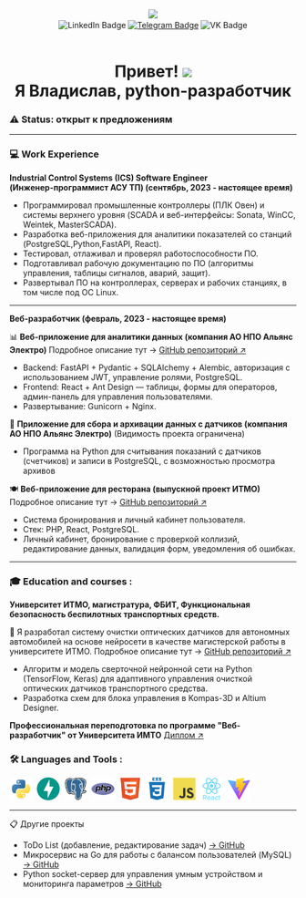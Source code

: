 <div id="header" align="center">
  <img src="https://media.giphy.com/media/v1.Y2lkPTc5MGI3NjExZ2YzcnltZ3NkZGlnNHZxeWpzZGZ1czZ2d29mOWlkZTVia2l0enJxMSZlcD12MV9pbnRlcm5hbF9naWZfYnlfaWQmY3Q9cw/WIQ0N0OUvei1OW1h9Z/giphy.gif" width="120"/>
  <div id="badges">
    <img src="https://img.shields.io/badge/LinkedIn-blue?style=for-the-badge&logo=linkedin&logoColor=white" alt="LinkedIn Badge"/>
    <a href="https://t.me/oddi17"><img src="https://img.shields.io/badge/Telegram-gray?style=for-the-badge&logo=telegram&logoColor=white" alt="Telegram Badge"/></a>
    <img src="https://img.shields.io/badge/VK-blue?style=for-the-badge&logo=VK&logoColor=white" alt="VK Badge"/>
  </div>
  <img src="https://komarev.com//ghpvc/?username=Oddi17&style=flat-square&color=blue" alt=""/>
  <h1> Привет! <img src="https://media.giphy.com/media/hvRJCLFzcasrR4ia7z/giphy.gif" width="20px"/>  <br />
    Я Владислав, python-разработчик
  </h1>
</div>

### :warning: Status: открыт к предложениям
***
### :computer: Work Experience
__Industrial Control Systems (ICS) Software Engineer <br />
(Инженер-программист АСУ ТП) (сентябрь, 2023 - настоящее время)__
- Программировал промышленные контроллеры (ПЛК Овен) и системы верхнего уровня (SCADA и веб-интерфейсы: Sonata, WinCC, Weintek, MasterSCADA).
- Разработка веб-приложения для аналитики показателей со станций (PostgreSQL,Python,FastAPI, React).
- Тестировал, отлаживал и проверял работоспособности ПО.
- Подготавливал рабочую документацию по ПО (алгоритмы управления, таблицы сигналов, аварий, защит).
- Развертывал ПО на контроллерах, серверах и рабочих станциях, в том числе под ОС Linux.
***
__Веб-разработчик (февраль, 2023 - настоящее время)__ <br />

📊 **Веб-приложение для аналитики данных (компания АО НПО Альянс Электро)** Подробное описание тут -> <a href="https://github.com/Oddi17/analitic_app">GitHub репозиторий ↗</a>
 - Backend: FastAPI + Pydantic + SQLAlchemy + Alembic, авторизация с использованием JWT, управление ролями, PostgreSQL.
 - Frontend: React + Ant Design — таблицы, формы для операторов, админ-панель для управления пользователями.
 - Развертывание: Gunicorn + Nginx.

🔧 **Приложение для сбора и архивации данных с датчиков (компания АО НПО Альянс Электро)** 
 (Видимость проекта ограничена)
 - Программа на Python для считывания показаний с датчиков (счетчиков) и записи в PostgreSQL, с возможностью просмотра архивов

🍽️ **Веб-приложение для ресторана (выпускной проект ИТМО)** Подробное описание тут -> <a href="https://github.com/Oddi17/lessons2023/tree/master/my_project">GitHub репозиторий ↗</a>
 - Система бронирования и личный кабинет пользователя.
 - Стек: PHP, React, PostgreSQL.
 - Личный кабинет, бронирование с проверкой коллизий, редактирование данных, валидация форм, уведомления об ошибках.
   

***
### :mortar_board: Education and courses :
__Университет ИТМО, магистратура, ФБИТ, Функциональная безопасность беспилотных транспортных средств.__

🚗 Я разработал систему очистки оптических датчиков для автономных автомобилей на основе нейросети в качестве магистерской работы в университете ИТМО. Подробное описание тут -> <a href="https://github.com/Oddi17/Project_Cleaning_system">GitHub репозиторий ↗</a>
- Алгоритм и модель сверточной нейронной сети на Python (TensorFlow, Keras) для адаптивного управления очисткой оптических датчиков транспортного средства.
- Разработка схем для блока управления в Kompas-3D и Altium Designer.

__Профессиональная переподготовка по программе "Веб-разработчик" от Университета ИМТО__ <a href="https://drive.google.com/file/d/13Udq_MQB-5LWAzRQ7kkseIIHvYK7VHUQ/view">Диплом ↗</a>

### :hammer_and_wrench: Languages and Tools :
<div>
  <img src="https://github.com/devicons/devicon/blob/master/icons/python/python-original.svg" title="Python" alt="HTML" width="40" height="40"/>&nbsp;
  <img src="https://github.com/devicons/devicon/blob/master/icons/fastapi/fastapi-plain.svg" title="FastAPI" alt="HTML" width="40" height="40"/>&nbsp;
  <img src="https://github.com/devicons/devicon/blob/master/icons/postgresql/postgresql-original.svg" title="PostgreSQL" alt="HTML" width="40" height="40"/>&nbsp;
  <img src="https://github.com/devicons/devicon/blob/master/icons/php/php-original.svg" title="Php" alt="HTML" width="40" height="40"/>&nbsp;
  <img src="https://github.com/devicons/devicon/blob/master/icons/html5/html5-original.svg" title="HTML5" alt="HTML" width="40" height="40"/>&nbsp;  
  <img src="https://github.com/devicons/devicon/blob/master/icons/css3/css3-plain-wordmark.svg"  title="CSS3" alt="CSS" width="40" height="40"/>&nbsp;
  <img src="https://github.com/devicons/devicon/blob/master/icons/javascript/javascript-original.svg" title="JavaScript" alt="JavaScript" width="40" height="40"/>&nbsp;
  <img src="https://github.com/devicons/devicon/blob/master/icons/react/react-original-wordmark.svg" title="React" alt="React" width="40" height="40"/>&nbsp;
  <img src="https://github.com/devicons/devicon/blob/master/icons/vitejs/vitejs-original.svg" title="Vite" alt="HTML" width="40" height="40"/>&nbsp;
</div>

***

📋 Другие проекты
- ToDo List (добавление, редактирование задач) <a href="https://github.com/Oddi17/lessons2023/tree/master/1-2modules/exam-board/my-exam-board"/>→ GitHub</a>
- Микросервис на Go для работы с балансом пользователей (MySQL) <a href="https://github.com/Oddi17/Pay_Go"/>→ GitHub</a>
- Python socket-сервер для управления умным устройством и мониторинга параметров <a href="https://github.com/Oddi17/socket-server"/>→ GitHub</a>
